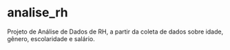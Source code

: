 # analise_rh
Projeto de Análise de Dados de RH, a partir da  coleta de dados sobre idade,  gênero, escolaridade e salário.
